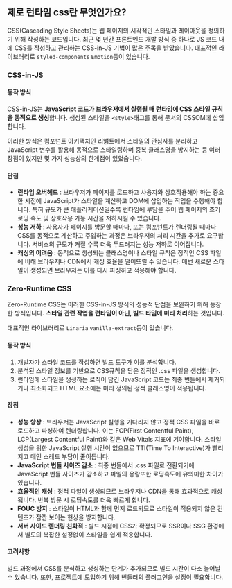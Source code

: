 ## 제로 런타임 css란 무엇인가요?

CSS(Cascading Style Sheets)는 웹 페이지의 시각적인 스타일과 레이아웃을 정의하기 위해 작성하는 코드입니다.
최근 몇 년간 프론트엔드 개발 방식 중 하나로 JS 코드 내에 CSS를 작성하고 관리하는 CSS-in-JS 기법이 많은 주목을 받았습니다.
대표적인 라이브러리로 `styled-components` `Emotion`등이 있습니다.

### CSS-in-JS
#### 동작 방식
CSS-in-JS는 **JavaScript 코드가 브라우저에서 실행될 때 런타임에 CSS 스타일 규칙을 동적으로 생성**합니다.
생성된 스타일을 `<style>`태그를 통해 문서의 CSSOM에 삽입합니다.

이러한 방식은 컴포넌트 아키택처인 리앩트에서 스타일의 관심사를 분리하고 JavaScript 변수를 활용해 동적으로 스타일링하며 중복 클래스명을 방지하는 등 여러 장점이 있지만 몇 가지 성능상의 한계점이 있었습니다.

#### 단점
* **런타임 오버헤드** : 브라우저가 페이지를 로드하고 사용자와 상호작용해야 하는 중요한 시점에 JavaScript가 스타일을 계산하고 DOM에 삽입하는 작업을 수행해야 합니다.
특히 규모가 큰 애플리케이션일수록 런타임에 부담을 주어 웹 페이지의 초기 로딩 속도 및 상호작용 가능 시간을 저하시킬 수 있습니다.
* **성능 저하** : 사용자가 페이지를 방문할 때마다, 또는 컴포넌트가 렌더링될 때마다 CSS를 동적으로 계산하고 주입하는 과정은 브라우저의 처리 시간을 추가로 요구합니다.
서비스의 규모가 커질 수록 더욱 두드러지는 성능 저하로 이어집니다.
* **캐싱의 어려움** : 동적으로 생성되는 클래스명이나 스타일 규칙은 정적인 CSS 파일에 비해 브라우저나 CDN에서 캐싱 효율을 떨어뜨릴 수 있습니다. 매번 새로운 스타일이 생성되면 브라우저는 이를 다시 파싱하고 적용해야 합니다.

### Zero-Runtime CSS
Zero-Runtime CSS는 이러한 CSS-in-JS 방식의 성능적 단점을 보완하기 위해 등장한 방식입니다.
**스타일 관련 작업을 런타임이 아닌, 빌드 타임에 미리 처리**하는 것입니다.

대표적인 라이브러리로 `Linaria` `vanilla-extract`등이 있습니다.

#### 동작 방식
1. 개발자가 스타일 코드를 작성하면 빌드 도구가 이를 분석합니다.
2. 분석된 스타일 정보를 기반으로 CSS규칙을 담은 정적인 .css 파일을 생성합니다.
3. 런타임에 스타일을 생성하는 로직이 담긴 JavaScript 코드는 최종 번들에서 제거되거나 최소화되고 HTML 요소에는 미리 정의된 정적 클래스명이 적용됩니다.

#### 장점
* **성능 향상** : 브라우저는 JavaScript 실행을 기다리지 않고 정적 CSS 파일을 바로 로드하고 파싱하여 렌더링합니다. 이는 FCP(First Contentful Paint), LCP(Largest Contentful Paint)와 같은 Web Vitals 지표에 기여합니다.
스타일 생성을 위한 JavaScript 실행 시간이 없으므로 TTI(Time To Interactive)가 빨리지고 메인 스레드 부담이 줄어듭니다. 
* **JavaScript 번들 사이즈 감소** : 최종 번들에서 .css 파일로 전환되기에 JavaScript 번들 사이즈가 감소하고 파일의 용량또한 로딩속도에 유의미한 차이가 있습니다.
* **효율적인 캐싱** : 정적 파일이 생성되므로 브라우저나 CDN을 통해 효과적으로 캐싱됩니다. 반복 방문 시 로딩속도를 더욱 빠르게 합니다.
* **FOUC 방지** : 스타일이 HTML과 함께 먼저 로드되므로 스타일이 적용되지 않은 컨텐츠가 잠깐 보이는 현상을 방지합니다.
* **서버 사이드 렌더링 친화적** : 빌드 시점에 CSS가 확정되므로 SSR이나 SSG 환경에서 별도의 복잡한 설정없이 스타일을 쉽게 적용합니다.

#### 고려사항
빌드 과정에서 CSS를 분석하고 생성하는 단계가 추가되므로 빌드 시간이 다소 늘어날 수 있습니다.
또한, 프로젝트에 도입하기 위해 번들러의 플러그인을 설정이 필요합니다.

